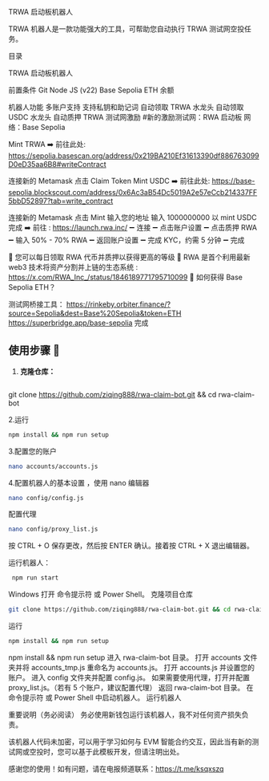 

TRWA 启动板机器人


TRWA 机器人是一款功能强大的工具，可帮助您自动执行 TRWA 测试网空投任务。

目录

TRWA 启动板机器人

前置条件
Git
Node JS (v22)
Base Sepolia ETH 余额



机器人功能
多账户支持
支持私钥和助记词
自动领取 TRWA 水龙头
自动领取 USDC 水龙头
自动质押
TRWA 测试网激励
#新的激励测试网：RWA 启动板 网络：Base Sepolia

Mint TRWA
➡️ 前往此处: https://sepolia.basescan.org/address/0x219BA210Ef31613390df886763099D0eD35aa6B8#writeContract

连接新的 Metamask
点击 Claim Token
Mint USDC
➡️ 前往此处: https://base-sepolia.blockscout.com/address/0x6Ac3aB54Dc5019A2e57eCcb214337FF5bbD52897?tab=write_contract

连接新的 Metamask
点击 Mint
输入您的地址
输入 1000000000 以 mint USDC
完成
➡️ 前往 : https://launch.rwa.inc/ ➖ 连接 ➖ 点击账户设置 ➖ 点击质押 RWA ➖ 输入 50% - 70% RWA ➖ 返回账户设置 ➖ 完成 KYC，约需 5 分钟 ➖ 完成

📌 您可以每日领取 RWA 代币并质押以获得更高的等级 📌 RWA 是首个利用最新 web3 技术将资产分割并上链的生态系统 : https://x.com/RWA_Inc_/status/1846189771795710099 📌 如何获得 Base Sepolia ETH？

测试网桥接工具：
https://rinkeby.orbiter.finance/?source=Sepolia&dest=Base%20Sepolia&token=ETH
https://superbridge.app/base-sepolia
完成

## 使用步骤 🚀

1. **克隆仓库：**
   ```bash
  git clone https://github.com/ziqing888/rwa-claim-bot.git && cd rwa-claim-bot

2.运行

 ```bash
 npm install && npm run setup

```
3.配置您的账户
   ```bash
 nano accounts/accounts.js

 ```
4.配置机器人的基本设置
，使用 nano 编辑器
```bash
nano config/config.js

```
配置代理


```bash
nano config/proxy_list.js
 ```
按 CTRL + O 保存更改，然后按 ENTER 确认。接着按 CTRL + X 退出编辑器。

运行机器人：
 ```bash
  npm run start

 ```
Windows
打开 命令提示符 或 Power Shell。
克隆项目仓库
```bash
git clone https://github.com/ziqing888/rwa-claim-bot.git && cd rwa-claim-bot
```
运行
```bash
npm install && npm run setup
```
npm install && npm run setup
进入 rwa-claim-bot 目录。
打开 accounts 文件夹并将 accounts_tmp.js 重命名为 accounts.js。
打开 accounts.js 并设置您的账户。
进入 config 文件夹并配置 config.js。
如果需要使用代理，打开并配置 proxy_list.js。（若有 5 个账户，建议配置代理）
返回 rwa-claim-bot 目录。
在 命令提示符 或 Power Shell 中启动机器人。
运行机器人

重要说明（务必阅读）
务必使用新钱包运行该机器人，我不对任何资产损失负责。

该机器人代码未加密，可以用于学习如何与 EVM 智能合约交互，因此当有新的测试网或空投时，您可以基于此模板开发，但请注明出处。


感谢您的使用！如有问题，请在电报频道联系：https://t.me/ksqxszq
 
